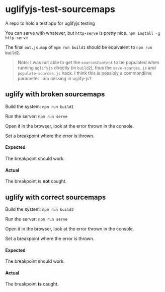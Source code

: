 # uglifyjs-test-sourcemaps

A repo to hold a test app for uglifyjs testing

You can serve with whatever, but `http-serve` is pretty nice. `npm install -g http-serve`

The final `out.js.map` of `npm run build1` should be equivalent to `npm run build2`.

> Note: I was not able to get the `sourcesContent` to be populated when running
> `uglifyjs` directly (in `build2`), thus the `save-sources.js` and `populate-sources.js`
> hack. I think this is possibly a commandline parameter I am missing in uglify-js?

## uglify with broken sourcemaps

Build the system: `npm run build1`

Run the server: `npm run serve`

Open it in the browser, look at the error thrown in the console.

Set a breakpoint where the error is thrown.

#### Expected

The breakpoint should work.

#### Actual

The breakpoint is **not** caught.

## uglify with correct sourcemaps

Build the system: `npm run build2`

Run the server: `npm run serve`

Open it in the browser, look at the error thrown in the console.

Set a breakpoint where the error is thrown.

#### Expected

The breakpoint should work.

#### Actual

The breakpoint **is** caught.
